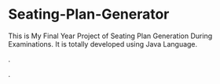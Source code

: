 # Seating-Plan-Generator

This is My Final Year Project of Seating Plan Generation During Examinations. It is totally developed using Java Language.























.



































































































































































































































































































































































































































































































.






































